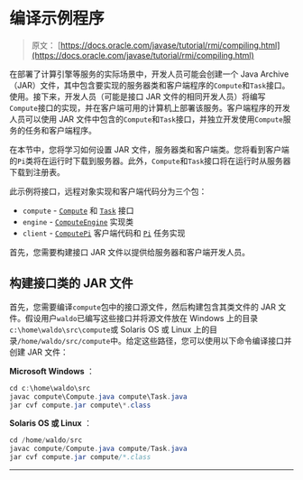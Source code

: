 # 编译示例程序

> 原文： [https://docs.oracle.com/javase/tutorial/rmi/compiling.html](https://docs.oracle.com/javase/tutorial/rmi/compiling.html)

在部署了计算引擎等服务的实际场景中，开发人员可能会创建一个 Java Archive（JAR）文件，其中包含要实现的服务器类和客户端程序的`Compute`和`Task`接口。使用。接下来，开发人员（可能是接口 JAR 文件的相同开发人员）将编写`Compute`接口的实现，并在客户端可用的计算机上部署该服务。客户端程序的开发人员可以使用 JAR 文件中包含的`Compute`和`Task`接口，并独立开发使用`Compute`服务的任务和客户端程序。

在本节中，您将学习如何设置 JAR 文件，服务器类和客户端类。您将看到客户端的`Pi`类将在运行时下载到服务器。此外，`Compute`和`Task`接口将在运行时从服务器下载到注册表。

此示例将接口，远程对象实现和客户端代码分为三个包：

*   `compute` - [`Compute`](examples/compute/Compute.java) 和 [`Task`](examples/compute/Task.java) 接口
*   `engine` - [`ComputeEngine`](examples/engine/ComputeEngine.java) 实现类
*   `client` - [`ComputePi`](examples/client/ComputePi.java) 客户端代码和 [`Pi`](examples/client/Pi.java) 任务实现

首先，您需要构建接口 JAR 文件以提供给服务器和客户端开发人员。

## 构建接口类的 JAR 文件

首先，您需要编译`compute`包中的接口源文件，然后构建包含其类文件的 JAR 文件。假设用户`waldo`已编写这些接口并将源文件放在 Windows 上的目录`c:\home\waldo\src\compute`或 Solaris OS 或 Linux 上的目录`/home/waldo/src/compute`中。给定这些路径，您可以使用以下命令编译接口并创建 JAR 文件：

**Microsoft Windows** ：

```java
cd c:\home\waldo\src
javac compute\Compute.java compute\Task.java
jar cvf compute.jar compute\*.class

```

**Solaris OS 或 Linux** ：

```java
cd /home/waldo/src
javac compute/Compute.java compute/Task.java
jar cvf compute.jar compute/*.class

```

* * *